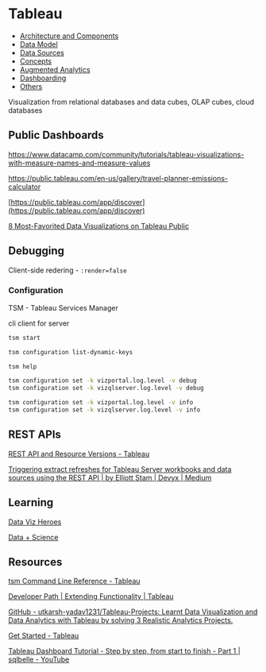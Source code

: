 # Tableau

- [Architecture and Components](ai/data-science/tableau/architecture-components.md)
- [Data Model](ai/data-science/tableau/data-model.md)
- [Data Sources](ai/data-science/tableau/data-sources.md)
- [Concepts](ai/data-science/tableau/concepts.md)
- [Augmented Analytics](ai/data-science/tableau/augmented-analytics.md)
- [Dashboarding](ai/data-science/tableau/dashboarding.md)
- [Others](ai/data-science/tableau/others.md)

Visualization from relational databases and data cubes, OLAP cubes, cloud databases

## Public Dashboards

https://www.datacamp.com/community/tutorials/tableau-visualizations-with-measure-names-and-measure-values

https://public.tableau.com/en-us/gallery/travel-planner-emissions-calculator

[https://public.tableau.com/app/discover](https://public.tableau.com/app/discover)

[8 Most-Favorited Data Visualizations on Tableau Public](https://www.tableau.com/blog/8-most-favorited-data-visualizations-tableau-public)

## Debugging

Client-side redering - `:render=false`

### Configuration

TSM - Tableau Services Manager

cli client for server

```bash
tsm start

tsm configuration list-dynamic-keys

tsm help

tsm configuration set -k vizportal.log.level -v debug
tsm configuration set -k vizqlserver.log.level -v debug

tsm configuration set -k vizportal.log.level -v info
tsm configuration set -k vizqlserver.log.level -v info
```

## REST APIs

[REST API and Resource Versions - Tableau](https://help.tableau.com/current/api/rest_api/en-us/REST/rest_api_concepts_versions.htm)

[Triggering extract refreshes for Tableau Server workbooks and data sources using the REST API | by Elliott Stam | Devyx | Medium](https://medium.com/snake-charmer-python-and-analytics/triggering-extract-refreshes-for-tableau-server-workbooks-and-data-sources-using-the-rest-api-d4a8b8c001bf)

## Learning

[Data Viz Heroes](https://twitter.com/i/lists/231325896)

[Data + Science](https://www.dataplusscience.com/TableauReferenceGuide/)

## Resources

[tsm Command Line Reference - Tableau](https://help.tableau.com/current/server/en-us/tsm.htm)

[Developer Path | Extending Functionality | Tableau](https://www.tableau.com/learn/learning-paths/developer)

[GitHub - utkarsh-yadav1231/Tableau-Projects: Learnt Data Visualization and Data Analytics with Tableau by solving 3 Realistic Analytics Projects.](https://github.com/utkarsh-yadav1231/Tableau-Projects)

[Get Started - Tableau](https://help.tableau.com/current/pro/desktop/en-us/gettingstarted_overview.htm)

[Tableau Dashboard Tutorial - Step by step, from start to finish - Part 1 | sqlbelle - YouTube](https://www.youtube.com/watch?v=cGa7QDeueTA)
